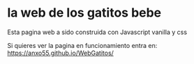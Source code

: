 # la web de los gatitos bebe

Esta pagina web a sido construida con Javascript vanilla y css

Si quieres ver la pagina en funcionamiento entra en:
https://anxo55.github.io/WebGatitos/
